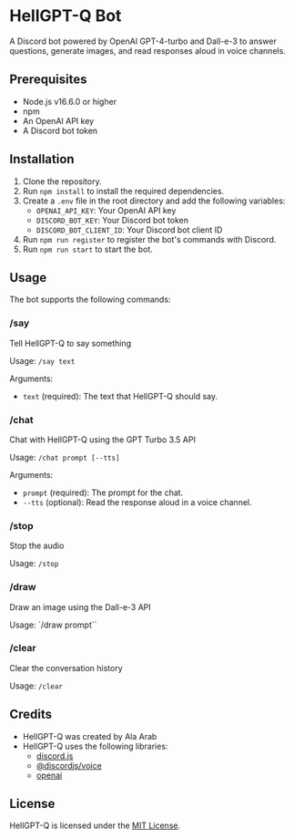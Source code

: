 # HellGPT-Q Bot

A Discord bot powered by OpenAI GPT-4-turbo and Dall-e-3 to answer questions, generate images, and read responses aloud in voice channels.

## Prerequisites

- Node.js v16.6.0 or higher
- npm
- An OpenAI API key
- A Discord bot token

## Installation

1. Clone the repository.
2. Run `npm install` to install the required dependencies.
3. Create a `.env` file in the root directory and add the following variables:
    - `OPENAI_API_KEY`: Your OpenAI API key
    - `DISCORD_BOT_KEY`: Your Discord bot token
    - `DISCORD_BOT_CLIENT_ID`: Your Discord bot client ID
4. Run `npm run register` to register the bot's commands with Discord.
5. Run `npm run start` to start the bot.

## Usage

The bot supports the following commands:

### /say

Tell HellGPT-Q to say something

Usage: `/say text`

Arguments:
- `text` (required): The text that HellGPT-Q should say.

### /chat

Chat with HellGPT-Q using the GPT Turbo 3.5 API 

Usage: `/chat prompt [--tts]`

Arguments:
- `prompt` (required): The prompt for the chat.
- `--tts` (optional): Read the response aloud in a voice channel.

### /stop

Stop the audio

Usage: `/stop`

### /draw

Draw an image using the Dall-e-3 API

Usage: `/draw prompt``

### /clear

Clear the conversation history

Usage: `/clear`

## Credits

- HellGPT-Q was created by Ala Arab
- HellGPT-Q uses the following libraries:
  - [discord.js](https://discord.js.org)
  - [@discordjs/voice](https://www.npmjs.com/package/@discordjs/voice)
  - [openai](https://www.npmjs.com/package/openai)

## License

HellGPT-Q is licensed under the [MIT License](LICENSE).
